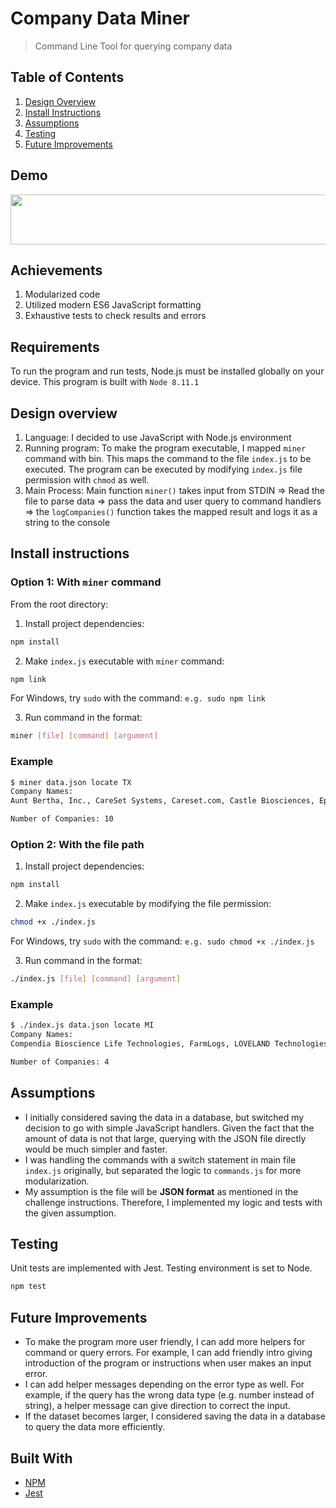 # Company Data Miner
> Command Line Tool for querying company data

## Table of Contents

1. [Design Overview](#design-overview)
2. [Install Instructions](#install-instructions)
3. [Assumptions](#assumptions)
4. [Testing](#testing)
5. [Future Improvements](#future-improvements)

## Demo

<img width="700" height="80" src="https://i.imgur.com/NmPzAa9.png">


## Achievements

1. Modularized code
2. Utilized modern ES6 JavaScript formatting
3. Exhaustive tests to check results and errors

## Requirements

To run the program and run tests, Node.js must be installed globally on your device. 
This program is built with `Node 8.11.1`

## Design overview

1. Language: I decided to use JavaScript with Node.js environment 
2. Running program: To make the program executable, I mapped `miner` command with bin. This maps the command to the file `index.js` to be executed. The program can be executed by modifying `index.js` file permission with `chmod` as well. 
3. Main Process: Main function `miner()` takes input from STDIN => Read the file to parse data => pass the data and user query to command handlers
=> the `logCompanies()` function takes the mapped result and logs it as a string to the console


## Install instructions

  ### Option 1: With `miner` command
From the root directory:

1. Install project dependencies: 

```sh
npm install 
```

2. Make `index.js` executable with `miner` command:  

```sh
npm link
```

For Windows, try `sudo` with the command: `e.g. sudo npm link`


3. Run command in the format: 

```sh
miner [file] [command] [argument]
```

### Example
```sh
$ miner data.json locate TX                                                                          
Company Names:
Aunt Bertha, Inc., CareSet Systems, Careset.com, Castle Biosciences, Epsilon, FlightAware, Fuzion Apps, Inc., Headlight, Innography, Junar, Inc.

Number of Companies: 10
```

  ### Option 2: With the file path 

1. Install project dependencies: 

```sh
npm install
```

2. Make `index.js` executable by modifying the file permission:  

```sh
chmod +x ./index.js
```

For Windows, try `sudo` with the command: `e.g. sudo chmod +x ./index.js`


3. Run command in the format: 

```sh
./index.js [file] [command] [argument]
```

### Example
```sh
$ ./index.js data.json locate MI                                                                     
Company Names:
Compendia Bioscience Life Technologies, FarmLogs, LOVELAND Technologies, Munetrix

Number of Companies: 4
```

## Assumptions

- I initially considered saving the data in a database, but switched my decision to go with simple JavaScript handlers. Given the fact that the amount of data is not that large, querying with the JSON file directly would be much simpler and faster.
- I was handling the commands with a switch statement in main file `index.js` originally, but separated the logic to `commands.js` for more modularization.
- My assumption is the file will be <b>JSON format</b> as mentioned in the challenge instructions. Therefore, I implemented my logic and tests with the given assumption.

## Testing

Unit tests are implemented with Jest. Testing environment is set to Node.

```sh
npm test
```

## Future Improvements

- To make the program more user friendly, I can add more helpers for command or query errors. For example, I can add friendly intro giving introduction of the program or instructions when user makes an input error.
- I can add helper messages depending on the error type as well. For example, if the query has the wrong data type (e.g. number instead of string), a helper message can give direction to correct the input.
- If the dataset becomes larger, I considered saving the data in a database to query the data more efficiently.


## Built With

* [NPM](https://www.npmjs.com)
* [Jest](https://jestjs.io)